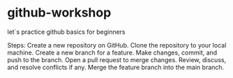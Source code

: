 # github-workshop
let´s practice github basics for beginners 

Steps:
Create a new repository on GitHub.
Clone the repository to your local machine.
Create a new branch for a feature.
Make changes, commit, and push to the branch.
Open a pull request to merge changes.
Review, discuss, and resolve conflicts if any.
Merge the feature branch into the main branch.
